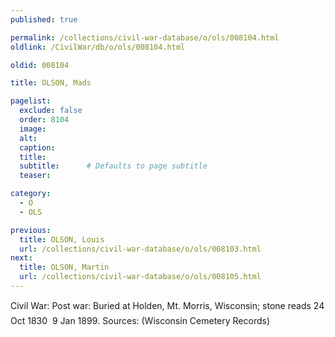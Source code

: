 ```yaml
---
published: true

permalink: /collections/civil-war-database/o/ols/008104.html
oldlink: /CivilWar/db/o/ols/008104.html

oldid: 008104

title: OLSON, Mads

pagelist:
  exclude: false
  order: 8104
  image: 
  alt:
  caption:
  title:
  subtitle:      # Defaults to page subtitle
  teaser:

category: 
  - O 
  - OLS

previous:
  title: OLSON, Louis
  url: /collections/civil-war-database/o/ols/008103.html  
next:
  title: OLSON, Martin
  url: /collections/civil-war-database/o/ols/008105.html   
---
```

Civil War: Post war: Buried at Holden, Mt. Morris, Wisconsin; stone reads &#147;24 Oct 1830 &#150; 9 Jan 1899&#148;. Sources: (Wisconsin Cemetery Records)